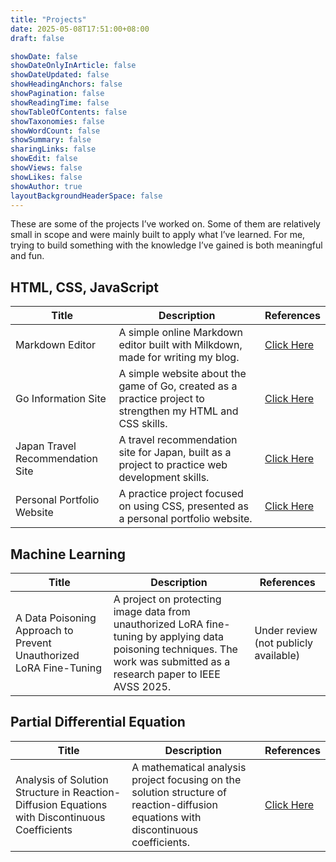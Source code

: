 ```yaml
---
title: "Projects"
date: 2025-05-08T17:51:00+08:00
draft: false

showDate: false
showDateOnlyInArticle: false
showDateUpdated: false
showHeadingAnchors: false
showPagination: false
showReadingTime: false
showTableOfContents: false
showTaxonomies: false
showWordCount: false
showSummary: false
sharingLinks: false
showEdit: false
showViews: false
showLikes: false
showAuthor: true
layoutBackgroundHeaderSpace: false
---
```


These are some of the projects I’ve worked on. Some of them are relatively small in scope and were mainly built to apply what I’ve learned. For me, trying to build something with the knowledge I’ve gained is both meaningful and fun.

## HTML, CSS, JavaScript

<table>
    <thead>
        <tr>
            <th>Title</th>
            <th>Description</th>
            <th>References</th>
        </tr>
    </thead>
    <tbody>
         <tr>
            <td>
              Markdown Editor
            </td>
            <td>A simple online Markdown editor built with Milkdown, made for writing my blog.</td>
            <td><a href="../projects/markdown-editor">Click Here</a></td>
        </tr>
         <tr>
            <td>
              Go Information Site
            </td>
            <td>A simple website about the game of Go, created as a practice project to strengthen my HTML and CSS skills.</td>
            <td><a href="../projects/go-website">Click Here</a></td>
        </tr>
        <tr>
            <td>
              Japan Travel Recommendation Site
            </td>
            <td>A travel recommendation site for Japan, built as a project to practice web development skills.</td>
            <td><a href="../projects/japan-travel-website">Click Here</a></td>
        </tr>
        <tr>
            <td>
              Personal Portfolio Website
            </td>
            <td>A practice project focused on using CSS, presented as a personal portfolio website.</td>
            <td><a href="../projects/personal-website">Click Here</a></td>
        </tr>
    </tbody>
</table>

## Machine Learning

<table>
    <thead>
        <tr>
            <th>Title</th>
            <th>Description</th>
            <th>References</th>
        </tr>
    </thead>
    <tbody>
         <tr>
            <td>
              A Data Poisoning Approach to Prevent Unauthorized LoRA Fine-Tuning
            </td>
            <td>A project on protecting image data from unauthorized LoRA fine-tuning by applying data poisoning techniques. The work was submitted as a research paper to IEEE AVSS 2025.</td>
            <td>Under review (not publicly available)</td>
        </tr>
    </tbody>
</table>

## Partial Differential Equation

<table>
    <thead>
        <tr>
            <th>Title</th>
            <th>Description</th>
            <th>References</th>
        </tr>
    </thead>
    <tbody>
         <tr>
            <td>
                Analysis of Solution Structure in Reaction-Diffusion Equations with Discontinuous Coefficients
            </td>
            <td>A mathematical analysis project focusing on the solution structure of reaction-diffusion equations with discontinuous coefficients.</td>
            <td><a href="../projects/special-project">Click Here</a></td>
        </tr>
    </tbody>
</table>
